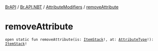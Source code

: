 [BrAPI](../../index.md) / [Br.API.NBT](../index.md) / [AttributeModifiers](index.md) / [removeAttribute](./remove-attribute.md)

# removeAttribute

`open static fun removeAttribute(is: `[`ItemStack`](https://hub.spigotmc.org/javadocs/spigot/org/bukkit/inventory/ItemStack.html)`!, at: `[`AttributeType`](../-attribute-type/index.md)`!): `[`ItemStack`](https://hub.spigotmc.org/javadocs/spigot/org/bukkit/inventory/ItemStack.html)`!`